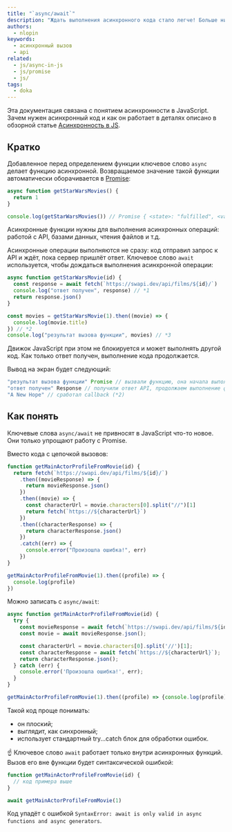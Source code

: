 ```yaml
---
title: "`async/await`"
description: "Ждать выполнения асинхронного кода стало легче! Больше никаких колбеков и промисов, только новые ключевые слова."
authors:
  - nlopin
keywords:
  - асинхронный вызов
  - api
related:
  - js/async-in-js
  - js/promise
  - js/
tags:
  - doka
---
```


Эта документация связана с понятием асинхронности в JavaScript. Зачем нужен асинхронный код и как он работает в деталях описано в обзорной статье [Асинхронность в JS](/js/async-in-js/).

## Кратко

Добавленное перед определением функции ключевое слово `async` делает функцию асинхронной. Возвращаемое значение такой функции автоматически оборачивается в [Promise](/js/promise/):

```js
async function getStarWarsMovies() {
  return 1
}

console.log(getStarWarsMovies()) // Promise { <state>: "fulfilled", <value>: 1 }
```

Асинхронные функции нужны для выполнения асинхронных операций: работой с API, базами данных, чтения файлов и т.д.

Асинхронные операции выполняются не сразу: код отправил запрос к API и ждёт, пока сервер пришлёт ответ. Ключевое слово `await` используется, чтобы дождаться выполнения асинхронной операции:

```js
async function getStarWarsMovie(id) {
  const response = await fetch(`https://swapi.dev/api/films/${id}/`)
  console.log("ответ получен", response) // *1
  return response.json()
}

const movies = getStarWarsMovie(1).then((movie) => {
  console.log(movie.title)
}) // *2
console.log("результат вызова функции", movies) // *3
```

Движок JavaScript при этом не блокируется и может выполнять другой код. Как только ответ получен, выполнение кода продолжается.

Вывод на экран будет следующий:

```js
"результат вызова функции" Promise // вызвали функцию, она начала выполнять асинхронную операцию и вернула Promise (*3)
"ответ получен" Response // получили ответ API, продолжаем выполнение функции (*1)
"A New Hope" // сработал callback (*2)
```

## Как понять

Ключевые слова `async/await` не привносят в JavaScript что-то новое. Они только упрощают работу с Promise.

Вместо кода с цепочкой вызовов:

```js
function getMainActorProfileFromMovie(id) {
  return fetch(`https://swapi.dev/api/films/${id}/`)
    .then((movieResponse) => {
      return movieResponse.json()
    })
    .then((movie) => {
      const characterUrl = movie.characters[0].split("//")[1]
      return fetch(`https://${characterUrl}`)
    })
    .then((characterResponse) => {
      return characterResponse.json()
    })
    .catch((err) => {
      console.error("Произошла ошибка!", err)
    })
}

getMainActorProfileFromMovie(1).then((profile) => {
  console.log(profile)
})
```

Можно записать с `async/await`:

```js
async function getMainActorProfileFromMovie(id) {
  try {
    const movieResponse = await fetch(`https://swapi.dev/api/films/${id}/`);
    const movie = await movieResponse.json();

    const characterUrl = movie.characters[0].split('//')[1];
    const characterResponse = await fetch(`https://${characterUrl}`);
    return characterResponse.json();
  } catch (err) {
    console.error('Произошла ошибка!', err);
  }
}

getMainActorProfileFromMovie(1).then((profile) => {console.log(profile)});
```

Такой код проще понимать:

- он плоский;
- выглядит, как синхронный;
- использует стандартный try...catch блок для обработки ошибок.

☝️ Ключевое слово `await` работает только внутри асинхронных функций. Вызов его вне функции будет синтаксической ошибкой:

```js
function getMainActorProfileFromMovie(id) {
  // код примера выше
}

await getMainActorProfileFromMovie(1)
```

Код упадёт с ошибкой `SyntaxError: await is only valid in async functions and async generators`.
